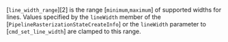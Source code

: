 [`line_width_range`][2] is the range
[`minimum`,`maximum`] of supported widths for lines.
Values specified by the `lineWidth` member of the
[`PipelineRasterizationStateCreateInfo`] or the `lineWidth`
parameter to [`cmd_set_line_width`] are clamped to this range.